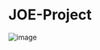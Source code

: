 # JOE-Project


![image](https://user-images.githubusercontent.com/58645688/142217218-acd39c32-f414-46cc-b1f7-9f47b2ba6db8.png)
